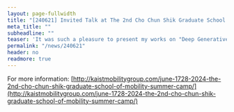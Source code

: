 ```yaml
---
layout: page-fullwidth
title: "[240621] Invited Talk at The 2nd Cho Chun Shik Graduate School of Mobility Summer Camp"
meta_title: ""
subheadline: ""
teaser: 'It was such a pleasure to present my works on "Deep Generative Models for Transportation and Mobility Data" at The 2nd Cho Chun Shik Graduate School of Mobility Summer Camp.'
permalink: "/news/240621"
header: no
readmore: true
---
```


For more information:
[http://kaistmobilitygroup.com/june-1728-2024-the-2nd-cho-chun-shik-graduate-school-of-mobility-summer-camp/](http://kaistmobilitygroup.com/june-1728-2024-the-2nd-cho-chun-shik-graduate-school-of-mobility-summer-camp/)

